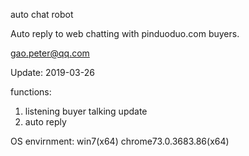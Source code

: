 auto chat robot

Auto reply to web chatting with pinduoduo.com buyers.

gao.peter@qq.com

Update:
2019-03-26 

functions:
1. listening buyer talking update
2. auto reply

OS envirnment:
win7(x64)
chrome73.0.3683.86(x64)
